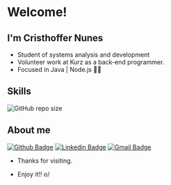 # Welcome!
 
## I'm Cristhoffer Nunes
 
* Student of systems analysis and development 
* Volunteer work at Kurz as a back-end programmer. 
* Focused in Java | Node.js 👨‍💻
 
## Skills
![GitHub repo size](https://img.shields.io/github/repo-size/cristhoffer-nunes/cristhoffer-nunes?label=Java&logo=Java&logoColor=Java&style=flat-square)
 
## About me 
[![Github Badge](https://img.shields.io/badge/-Github-000?style=flat-square&logo=Github&logoColor=white&link=link_do_seu_perfil_no_github)](https://github.com/cristhoffer-nunes)
[![Linkedin Badge](https://img.shields.io/badge/-LinkedIn-blue?style=flat-square&logo=Linkedin&logoColor=white&link=https://www.linkedin.com/in/cristhoffer-nunes)](https://www.linkedin.com/in/cristhoffer-nunes)
[![Gmail Badge](https://img.shields.io/badge/-Gmail-c14438?style=flat-square&logo=Gmail&logoColor=white&link=mailto:cristhoffer.nunes.santos@gmail.com)](mailto:cristhoffer.nunes.santos@gmail.com)
 
- Thanks for visiting. 
 
- Enjoy it!! o/
